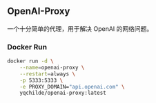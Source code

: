 ## OpenAI-Proxy

一个十分简单的代理，用于解决 OpenAI 的网络问题。

### Docker Run

```bash
docker run -d \
    --name=openai-proxy \
    --restart=always \
    -p 5333:5333 \
    -e PROXY_DOMAIN="api.openai.com" \
    yqchilde/openai-proxy:latest
```